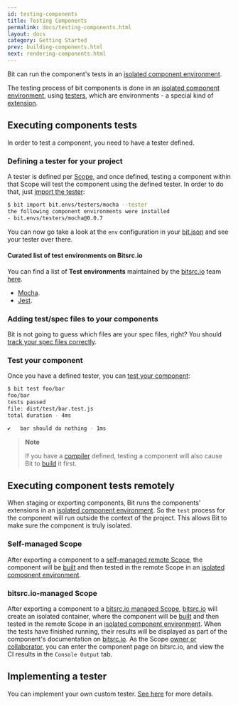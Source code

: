 ```yaml
---
id: testing-components
title: Testing Components
permalink: docs/testing-components.html
layout: docs
category: Getting Started
prev: building-components.html
next: rendering-components.html
---
```


Bit can run the component's tests in an [isolated component environment](/docs/ext-concepts.html#what-is-an-isolated-component-environment).

The testing process of bit components is done in an [isolated component environment](/docs/ext-concepts.html#what-is-an-isolated-component-environment), using [testers](/docs/ext-testing.html), which are environments - a special kind of [extension](/docs/ext-concepts.html#extensions-vs-environments).

## Executing components tests

In order to test a component, you need to have a tester defined.

### Defining a tester for your project

A tester is defined per [Scope](/docs/what-is-bit.html#what-is-a-scope-collection), and once defined, testing a component within that Scope will test the component using the defined tester.
In order to do that, just [import the tester](/docs/cli-import.html#import-a-new-environment):

```bash
$ bit import bit.envs/testers/mocha --tester
the following component environments were installed
- bit.envs/testers/mocha@0.0.7
```

You can now go take a look at the `env` configuration in your [bit.json](/docs/conf-bit-json.html#env--object) and see your tester over there.

#### Curated list of test environments on Bitsrc.io

You can find a list of **Test environments** maintained by the [bitsrc.io](bitsrc.io) team [here](https://bitsrc.io/bit/envs).

- [Mocha](https://bitsrc.io/bit/envs/testers/mocha).
- [Jest](https://bitsrc.io/bit/envs/testers/jest).

### Adding test/spec files to your components

Bit is not going to guess which files are your spec files, right? You should [track your spec files correctly](/docs/cli-add.html#tracking-a-component-with-a-test-file).

### Test your component

Once you have a defined tester, you can [test your component](/docs/cli-test.html):

```bash
$ bit test foo/bar
foo/bar
tests passed
file: dist/test/bar.test.js
total duration - 4ms

✔   bar should do nothing - 1ms
```

> **Note**
>
> If you have a [compiler](/docs/building-components.html) defined, testing a component will also cause Bit to [build](/docs/cli-build.html) it first.

## Executing component tests remotely

When staging or exporting components, Bit runs the components' extensions in an [isolated component environment](/docs/ext-concepts.html#what-is-an-isolated-component-environment). So the `test` process for the component will run outside the context of the project. This allows Bit to make sure the component is truly isolated.

### Self-managed Scope

After exporting a component to a [self-managed remote Scope](/docs/organizing-components-in-scopes.html#self-managed-scope), the component will be [built](/docs/building-components.html) and then tested in the remote Scope in an [isolated component environment](/docs/ext-concepts.html#what-is-an-isolated-component-environment).

### bitsrc.io-managed Scope

After exporting a component to a [bitsrc.io managed Scope](/docs/organizing-components-in-scopes.html#creating-a-scope-on-bitsrcio), [bitsrc.io](bitsrc.io) will create an isolated container, where the component will be [built](/docs/building-components.html) and then tested in the remote Scope in an [isolated component environment](/docs/ext-concepts.html#what-is-an-isolated-component-environment).
When the tests have finished running, their results will be displayed as part of the component's documentation on [bitsrc.io](https://bitsrc.io).
As the Scope [owner or collaborator](/docs/scopes-on-bitsrc.html#Scope-permissions), you can enter the component page on bitsrc.io, and view the CI results in the `Console Output` tab.

## Implementing a tester

You can implement your own custom tester. [See here](/docs/ext-testing.html) for more details.